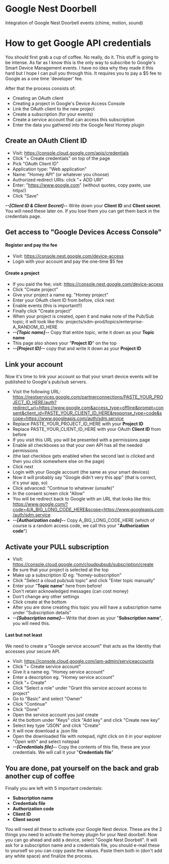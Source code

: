 # Google Nest Doorbell

Integration of Google Nest Doorbell events (chime, motion, sound)

# How to get Google API credentials
You should first grab a cup of coffee. No really, do it. This stuff is going to be intense. As far as I know this is the only way to subscribe to Google's Smart Device Management events. I have no idea why they made it this hard but I hope I can pull you through this. It requires you to pay a $5 fee to Google as a one time 'developer' fee.

After that the process consists of:
* Creating an OAuth client
* Creating a project in Google's Device Access Console
* Link the OAuth client to the new project
* Create a subscription (for your events)
* Create a service account that can access this subscription
* Enter the data you gathered into the Google Nest Homey plugin

## Create an OAuth Client ID
* Visit: https://console.cloud.google.com/apis/credentials
* Click "+ Create credentials" on top of the page
* Pick "OAuth Client ID"
* Application type: "Web application"
* Name: "Homey API" (or whatever you choose)
* Authorized redirect URIs: click "+ ADD URI"
* Enter: "https://www.google.com" (without quotes, copy paste, use https!)
* Click "Save"

_**--[Client ID & Client Secret]--**_ Write down your **Client ID** and **Client secret**. You will need these later on. If you lose them you can get them back in the credentials page.

## Get access to "Google Devices Access Console"
#### Register and pay the fee
* Visit: https://console.nest.google.com/device-access
* Login with your account and pay the one-time $5 fee

#### Create a project
* If you paid the fee; visit: https://console.nest.google.com/device-access
* Click "Create project"
* Give your project a name eg. "Homey project"
* Enter your OAuth client ID from before, click next
* Enable events (this is important!!)
* Finally click "Create project"
* When your project is created, open it and make note of the Pub/Sub topic; it will look like this: projects/sdm-prod/topics/enterprise-A_RANDOM_ID_HERE
* _**--[Topic name]--**_ Copy that entire topic, write it down as your **Topic name**
* This page also shows your "**Project ID**" on the top
* _**--[Project ID]--**_ copy that and write it down as your **Project ID**

## Link your account
Now it's time to link your account so that your smart device events will be published to Google's pub/sub servers.

* Visit the following URL: https://nestservices.google.com/partnerconnections/PASTE_YOUR_PROJECT_ID_HERE/auth?redirect_uri=https://www.google.com&access_type=offline&prompt=consent&client_id=PASTE_YOUR_CLIENT_ID_HERE&response_type=code&scope=https://www.googleapis.com/auth/sdm.service
* Replace PASTE_YOUR_PROJECT_ID_HERE with your **Project ID**
* Replace PASTE_YOUR_CLIENT_ID_HERE with your OAuth **Client ID** from before
* If you visit this URL you will be presented with a permissions page
* Enable all checkboxes so that your own API has all the needed permissions
* (the last checkbox gets enabled when the second last is clicked and then you click somewhere else on the page)
* Click next
* Login with your Google account (the same as your smart devices)
* Now it will probably say "Google didn't very this app" (that is correct, it's your app, so)
* Click advanced: "Continue to whatever (unsafe)"
* In the consent screen click "Allow"
* You will be redirect back to Google with an URL that looks like this: https://www.google.com/?code=4/A_BIG_LONG_CODE_HERE&scope=https://www.googleapis.com/auth/sdm.service
* _**--[Authorization code]--**_ Copy A_BIG_LONG_CODE_HERE (which of course is a random access code, we call this your "**Authorization code**")

## Activate your PULL subscription
* Visit: https://console.cloud.google.com/cloudpubsub/subscription/create
* Be sure that your project is selected at the top
* Make up a subscription ID eg: "homey-subscription"
* Click "Select a cloud pub/sub topic" and click "Enter topic manually"
* Enter your "**Topic name**" here from before!
* Don't retain acknowledged messages (can cost money)
* Don't change any other settings
* Click create at the bottom
* After you are done creating this topic you will have a subscription name under "Subscription details"
* _**--[Subscription name]--**_ Write that down as your "**Subscription name**", you will need this.

#### Last but not least
We need to create a "Google service account" that acts as the Identity that accesses your secure API. 
* Visit: https://console.cloud.google.com/iam-admin/serviceaccounts
* Click "+ Create service account"
* Give it a name eg. "Homey service account"
* Enter a description eg. "Homey service account"
* Click "+ Create"
* Click "Select a role" under "Grant this service account access to project"
* Go to "Basic" and select "Owner"
* Click "Continue"
* Click "Done"
* Open the service account you just create
* At the bottom under "Keys" click "Add key" and click "Create new key"
* Select key type "JSON" and click "Create"
* It will now download a .json file
* Open the downloaded file with notepad, right click on it in your explorer "Open with" and select notepad
* _**--[Credentials file]--**_ Copy the contents of this file, these are your credentials. We will call it your "**Credentials file**"

## You are done, pat yourself on the back and grab another cup of coffee
Finally you are left with 5 important credentals: 

* **Subscription name**
* **Credentials file**
* **Authorization code**
* **Client ID**
* **Client secret**

You will need all these to activate your Google Nest device. These are the 2 things you need to activate the homey plugin for your Nest doorbell. Now you can go ahead and add a device, select "Google Nest Doorbell". It will ask for a subscription name and a credentials file, you should e-mail these to yourself so you can copy paste the values. Paste them both in (don't add any white space) and finalize the process.
